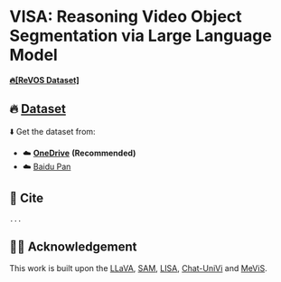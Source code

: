 # VISA: Reasoning Video Object Segmentation via Large Language Model

**[🔥[ReVOS Dataset]](https://github.com/cilinyan/ReVOS-api)**

## 🔥 [Dataset](https://github.com/cilinyan/ReVOS-api)

⬇️ Get the dataset from: 

 - ☁️ [**OneDrive**](https://mailsjlueducn-my.sharepoint.com/:f:/g/personal/yancl9918_mails_jlu_edu_cn/Ek3rFeIbNZtAv8kxVxr5n6sBoJZWbVZXHFxWYYxIq7kFKQ?e=Hx2JVd) **(Recommended)**
 - ☁️ [Baidu Pan](https://pan.baidu.com/s/18cj1BdJFhG9JVvEC9G4M9Q?pwd=visa)

## 📖 Cite

```
...
```

## 👍🏻 Acknowledgement
This work is built upon the [LLaVA](https://github.com/haotian-liu/LLaVA), [SAM](https://github.com/facebookresearch/segment-anything), [LISA](https://github.com/dvlab-research/LISA), [Chat-UniVi](https://github.com/PKU-YuanGroup/Chat-UniVi) and [MeViS](https://github.com/henghuiding/MeViS).
